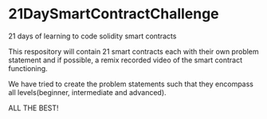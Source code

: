 # 21DaySmartContractChallenge
21 days of learning to code solidity smart contracts

This respository will contain 21 smart contracts each with their own problem statement
and if possible, a remix recorded video of the smart contract functioning.

We have tried to create the problem statements such that they encompass 
all levels(beginner, intermediate and advanced).

ALL THE BEST!

